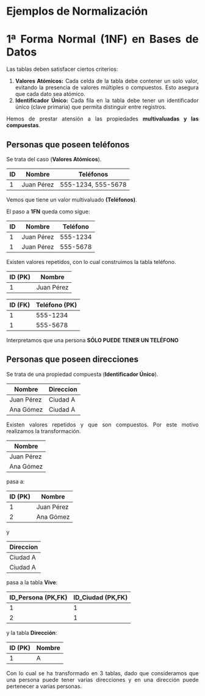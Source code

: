 <div align="justify">

# Ejemplos de Normalización

# 1ª Forma Normal (1NF) en Bases de Datos

Las tablas deben satisfacer ciertos criterios:

1. **Valores Atómicos:** Cada celda de la tabla debe contener un solo valor, evitando la presencia de valores múltiples o compuestos. Esto asegura que cada dato sea atómico.
2. **Identificador Único:** Cada fila en la tabla debe tener un identificador único (clave primaria) que permita distinguir entre registros.

Hemos de prestar atensión a las propiedades __multivaluadas y las compuestas__.

## Personas que poseen teléfonos

Se trata del caso (**Valores Atómicos**).

| ID | Nombre          | Teléfonos          |
|----|-----------------|-------------------|
| 1  | Juan Pérez      | 555-1234, 555-5678 |

Vemos que tiene un valor multivaluado __(Teléfonos)__.

El paso a __1FN__ queda como sigue:

| ID | Nombre      | Teléfono   |
|----|-------------|------------|
| 1  | Juan Pérez  | 555-1234   |
| 1  | Juan Pérez  | 555-5678   |

Existen valores repetidos, con lo cual construimos la tabla teléfono.

| ID (__PK__) | Nombre      |
|----|-------------|
| 1  | Juan Pérez  |

| ID (__FK__) | Teléfono (__PK__)  |
|----|------------|
| 1  | 555-1234   | 
| 1  | 555-5678   | 

Interpretamos que una persona __SÓLO PUEDE TENER UN TELÉFONO__

## Personas que poseen direcciones

Se trata de una propiedad compuesta (**Identificador Único**).

| Nombre      | Direccion |
|-------------|-----------|
| Juan Pérez  | Ciudad A  |
| Ana Gómez   | Ciudad A |

Existen valores repetidos y que son compuestos. Por este motivo realizamos la transformación.

| Nombre      |
|-------------|
| Juan Pérez  |
| Ana Gómez   |

pasa a:

| ID (__PK__) | Nombre |
|----|-------------|
| 1  | Juan Pérez  |
| 2  | Ana Gómez   |

y

| Direccion |
|-----------|
| Ciudad A  |
| Ciudad A |

pasa a la tabla __Vive__:

| ID_Persona (__PK,FK__) | ID_Ciudad (__PK,FK__)  |
|----|------------|
| 1  | 1   |
| 2  | 1   |

y la tabla __Dirección__:

| ID (__PK__) | Nombre |
|----|-------------|
| 1  | A  |

Con lo cual se ha transformado en 3 tablas, dado que consideramos que una persona puede tener varias direcciones y en una dirección puede pertenecer a varias personas.

</div>